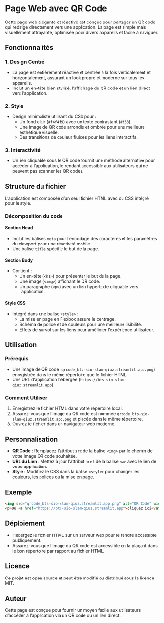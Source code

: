 # Page Web avec QR Code

Cette page web élégante et réactive est conçue pour partager un QR code qui redirige directement vers une application. La page est simple mais visuellement attrayante, optimisée pour divers appareils et facile à naviguer.

## Fonctionnalités

### 1. **Design Centré**
- La page est entièrement réactive et centrée à la fois verticalement et horizontalement, assurant un look propre et moderne sur tous les appareils.
- Inclut un en-tête bien stylisé, l’affichage du QR code et un lien direct vers l’application.

### 2. **Style**
- Design minimaliste utilisant du CSS pour :
  - Un fond clair (`#f4f4f9`) avec un texte contrastant (`#333`).
  - Une image de QR code arrondie et ombrée pour une meilleure esthétique visuelle.
  - Des transitions de couleur fluides pour les liens interactifs.

### 3. **Interactivité**
- Un lien cliquable sous le QR code fournit une méthode alternative pour accéder à l’application, le rendant accessible aux utilisateurs qui ne peuvent pas scanner les QR codes.

## Structure du fichier
L’application est composée d’un seul fichier HTML avec du CSS intégré pour le style.

### Décomposition du code
#### Section Head
- Inclut les balises `meta` pour l’encodage des caractères et les paramètres du viewport pour une réactivité mobile.
- Une balise `title` spécifie le but de la page.

#### Section Body
- Contient :
  - Un en-tête (`<h1>`) pour présenter le but de la page.
  - Une image (`<img>`) affichant le QR code.
  - Un paragraphe (`<p>`) avec un lien hypertexte cliquable vers l’application.

#### Style CSS
- Intégré dans une balise `<style>` :
  - La mise en page en Flexbox assure le centrage.
  - Schéma de police et de couleurs pour une meilleure lisibilité.
  - Effets de survol sur les liens pour améliorer l’expérience utilisateur.

## Utilisation

### Prérequis
- Une image de QR code (`qrcode_bts-sio-slam-qiuz.streamlit.app.png`) enregistrée dans le même répertoire que le fichier HTML.
- Une URL d’application hébergée (`https://bts-sio-slam-qiuz.streamlit.app`).

### Comment Utiliser
1. Enregistrez le fichier HTML dans votre répertoire local.
2. Assurez-vous que l’image du QR code est nommée `qrcode_bts-sio-slam-qiuz.streamlit.app.png` et placée dans le même répertoire.
3. Ouvrez le fichier dans un navigateur web moderne.

## Personnalisation
- **QR Code** : Remplacez l’attribut `src` de la balise `<img>` par le chemin de votre image QR code souhaitée.
- **URL du Lien** : Mettez à jour l’attribut `href` de la balise `<a>` avec le lien de votre application.
- **Style** : Modifiez le CSS dans la balise `<style>` pour changer les couleurs, les polices ou la mise en page.

## Exemple
```html
<img src="qrcode_bts-sio-slam-qiuz.streamlit.app.png" alt="QR Code" width="300">
<p>Ou <a href="https://bts-sio-slam-qiuz.streamlit.app">cliquez ici</a> pour visiter directement.</p>
```

## Déploiement
- Hébergez le fichier HTML sur un serveur web pour le rendre accessible publiquement.
- Assurez-vous que l’image du QR code est accessible en la plaçant dans le bon répertoire par rapport au fichier HTML.

## Licence
Ce projet est open source et peut être modifié ou distribué sous la licence MIT.

## Auteur
Cette page est conçue pour fournir un moyen facile aux utilisateurs d’accéder à l’application via un QR code ou un lien direct.

